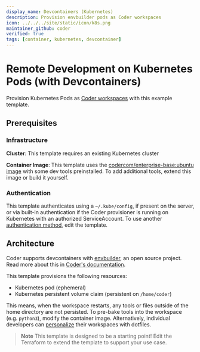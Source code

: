```yaml
---
display_name: Devcontainers (Kubernetes)
description: Provision envbuilder pods as Coder workspaces
icon: ../../../site/static/icon/k8s.png
maintainer_github: coder
verified: true
tags: [container, kubernetes, devcontainer]
---
```


# Remote Development on Kubernetes Pods (with Devcontainers)

Provision Kubernetes Pods as [Coder workspaces](https://coder.com/docs/coder-v2/latest) with this example template.

<!-- TODO: Add screenshot -->

## Prerequisites

### Infrastructure

**Cluster**: This template requires an existing Kubernetes cluster

**Container Image**: This template uses the [codercom/enterprise-base:ubuntu image](https://github.com/coder/enterprise-images/tree/main/images/base) with some dev tools preinstalled. To add additional tools, extend this image or build it yourself.

### Authentication

This template authenticates using a `~/.kube/config`, if present on the server, or via built-in authentication if the Coder provisioner is running on Kubernetes with an authorized ServiceAccount. To use another [authentication method](https://registry.terraform.io/providers/hashicorp/kubernetes/latest/docs#authentication), edit the template.

## Architecture

Coder supports devcontainers with [envbuilder](https://github.com/coder/envbuilder), an open source project. Read more about this in [Coder's documentation](https://coder.com/docs/v2/latest/templates/devcontainers).

This template provisions the following resources:

- Kubernetes pod (ephemeral)
- Kubernetes persistent volume claim (persistent on `/home/coder`)

This means, when the workspace restarts, any tools or files outside of the home directory are not persisted. To pre-bake tools into the workspace (e.g. `python3`), modify the container image. Alternatively, individual developers can [personalize](https://coder.com/docs/v2/latest/dotfiles) their workspaces with dotfiles.

> **Note**
> This template is designed to be a starting point! Edit the Terraform to extend the template to support your use case.
